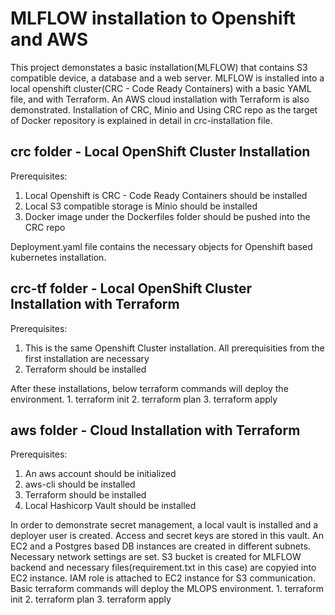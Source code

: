 # MLFLOW installation to Openshift and AWS
This project demonstates a basic installation(MLFLOW) that contains S3 compatible device, a database and a web server.
MLFLOW is installed into a local openshift cluster(CRC - Code Ready Containers) with a basic YAML file, and with Terraform. An AWS cloud installation with Terraform is also demonstrated.
Installation of CRC, Minio and Using CRC repo as the target of Docker repository is explained in detail in crc-installation file. 
## crc folder - Local OpenShift Cluster Installation

   Prerequisites:
   1. Local Openshift is CRC - Code Ready Containers should be installed
   2. Local S3 compatible storage is Minio should be installed
   3. Docker image under the Dockerfiles folder should be pushed into the CRC repo
   
   Deployment.yaml file contains the necessary objects for Openshift based kubernetes installation.

## crc-tf folder - Local OpenShift Cluster Installation with Terraform

   Prerequisites:
   1. This is the same Openshift Cluster installation. All prerequisities from the first installation are necessary 
   2. Terraform should be installed
   
   After these installations, below terraform commands will deploy the environment.
      1. terraform init
      2. terraform plan
      3. terraform apply

## aws folder - Cloud Installation with Terraform

   Prerequisites:
   1. An aws account should be initialized
   2. aws-cli should be installed
   3. Terraform should be installed
   4. Local Hashicorp Vault should be installed

   In order to demonstrate secret management, a local vault is installed and a deployer user is created. Access and secret keys are stored in this vault.
   An EC2 and a Postgres based DB instances are created in different subnets. Necessary network settings are set. S3 bucket is created for MLFLOW backend and necessary files(requirement.txt in this case) are copyied into EC2 instance. IAM role is attached to EC2 instance for S3 communication.
   Basic terraform commands will deploy the MLOPS environment.
      1. terraform init
      2. terraform plan
      3. terraform apply

